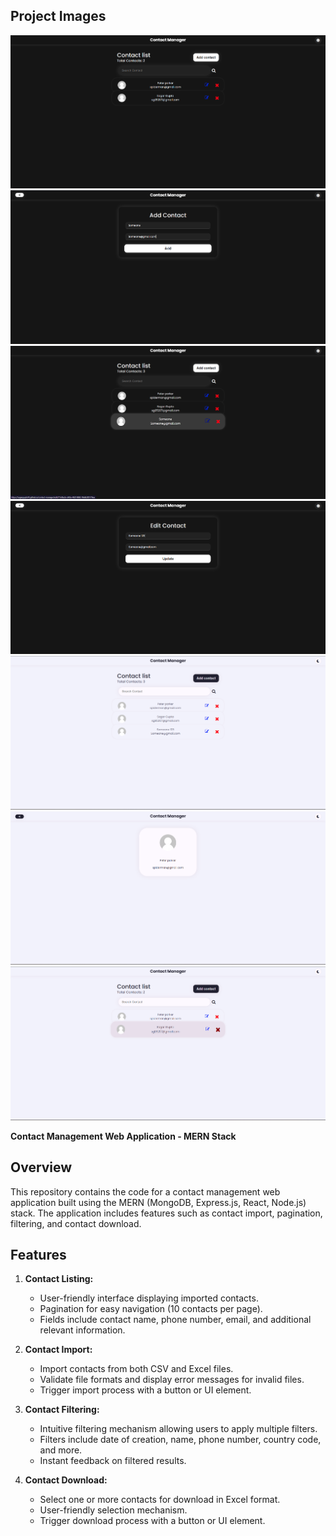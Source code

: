 
## Project Images

![Contact Manager](./client/images/1_1.png)
![Contact Manager](./client/images/1_2.png)
![Contact Manager](./client/images/1_3.png)
![Contact Manager](./client/images/1_4.png)
![Contact Manager](./client/images/1_5.png)
![Contact Manager](./client/images/1_6.png)
![Contact Manager](./client/images/1_7.png)


**Contact Management Web Application - MERN Stack**

## Overview
This repository contains the code for a contact management web application built using the MERN (MongoDB, Express.js, React, Node.js) stack. The application includes features such as contact import, pagination, filtering, and contact download.

## Features
1. **Contact Listing:**
   - User-friendly interface displaying imported contacts.
   - Pagination for easy navigation (10 contacts per page).
   - Fields include contact name, phone number, email, and additional relevant information.

2. **Contact Import:**
   - Import contacts from both CSV and Excel files.
   - Validate file formats and display error messages for invalid files.
   - Trigger import process with a button or UI element.
  
3. **Contact Filtering:**
   - Intuitive filtering mechanism allowing users to apply multiple filters.
   - Filters include date of creation, name, phone number, country code, and more.
   - Instant feedback on filtered results.

4. **Contact Download:**
   - Select one or more contacts for download in Excel format.
   - User-friendly selection mechanism.
   - Trigger download process with a button or UI element.
